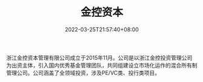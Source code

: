 ﻿---
weight: 
title: "金控资本"
description: "浙江金控资本管理有限公司成立于2015年11月"
date: 2022-03-25T21:57:40+08:00
lastmod: 2022-03-25T16:45:40+08:00
draft: false
authors: ["Metabd"]
featuredImage: "jinkongziben.png"
link: ""
tags: ["投资机构","金控资本"]
categories: ["navigation"]
navigation: ["投资机构"]
lightgallery: true
toc: true
pinned: false
recommend: false
recommend1: false
---
浙江金控资本管理有限公司成立于2015年11月。公司是以浙江金控投资管理公司为出资主体，引入国内优秀基金管理团队，共同组建设立市场化运作的混合所有制管理公司。公司涵盖了全领域投资，涉及PE/VC类、投行类项目。
